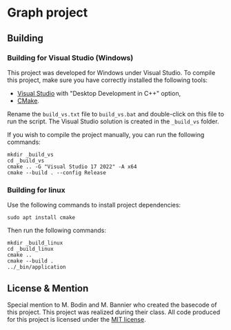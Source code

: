 # Graph project

## Building

### Building for Visual Studio (Windows)

This project was developed for Windows under Visual Studio.
To compile this project, make sure you have correctly installed the following tools:
- [Visual Studio](https://visualstudio.microsoft.com/) with "Desktop Development in C++" option,
- [CMake](https://cmake.org/download/).

Rename the ``build_vs.txt`` file to ``build_vs.bat`` and double-click on this file to run the script.
The Visual Studio solution is created in the ``_build_vs`` folder.

If you wish to compile the project manually, you can run the following commands:
```
mkdir _build_vs
cd _build_vs
cmake .. -G "Visual Studio 17 2022" -A x64
cmake --build . --config Release
```

### Building for linux

Use the following commands to install project dependencies:
```
sudo apt install cmake
```
Then run the following commands:
```
mkdir _build_linux
cd _build_linux
cmake ..
cmake --build .
../_bin/application
```

## License & Mention

Special mention to M. Bodin and M. Bannier who created the basecode of this project. This project was realized during their class.
All code produced for this project is licensed under the [MIT license](/LICENSE.md).
